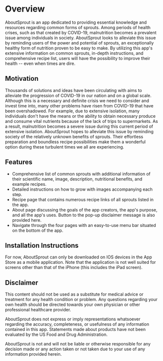 # Overview
AboutSprout is an app dedicated to providing essential knowledge and resources regarding common forms of sprouts. Among periods of health crises, such as that created by COVID-19, malnutrition becomes a prevalent issue among individuals in society. AboutSprout looks to alleviate this issue by reminding users of the power and potential of sprouts, an exceptionally healthy form of nutrition proven to be easy to make. By utilizing this app's extensive information on common sprouts, in-depth instructions, and comprehensive recipe list, users will have the possibility to improve their health -- even when times are dire.

## Motivation
Thousands of solutions and ideas have been circulating with aims to alleviate the progression of COVID-19 in our nation and on a global scale. Although this is a necessary and definite crisis we need to consider and invest time into, many other problems have risen from COVID-19 that have been overshadowed. For example, due to extensive isolation, many individuals don't have the means or the ability to obtain necessary produce and consume vital nutrients because of the lack of trips to supermarkets. As a result, malnutrition becomes a severe issue during this current period of extensive isolation. AboutSprout hopes to alleviate this issue by reminding society of the relatively unknown benefits of sprouts. Their effortless preparation and boundless recipe possibilities make them a wonderful option during these turbulent times we all are experiencing. 

## Features
- Comprehensive list of common sprouts with additional information of their scientific name, image, description, nutritional benefits, and example recipes. 
- Detailed instructions on how to grow with images accompanying each step. 
- Recipe page that contains numerous recipe links of all sprouts listed in the app.
- About page discussing the goals of the app creators, the app's purpose, and all the app's uses. Button to the pop-up disclaimer message is also provided here.
- Navigate through the four pages with an easy-to-use menu bar situated on the bottom of the app. 

## Installation Instructions
For now, AboutSprout can only be downloaded on IOS devices in the App Store as a mobile application. Note that the application is not well suited for screens other than that of the iPhone (this includes the iPad screen). 

## Disclaimer
This content should not be used as a substitute for medical advice or treatment for any health condition or problem. Any questions regarding your own health should be directed towards your own physician or other professional healthcare provider. 
 
AboutSprout does not express or imply representations whatsoever regarding the accuracy, completeness, or usefulness of any information contained in this app. Statements made about products have not been evaluated by the US Food and Drug Administration. 

AboutSprout is not and will not be liable or otherwise responsible for any decision made or any action taken or not taken due to your use of any information provided herein.
